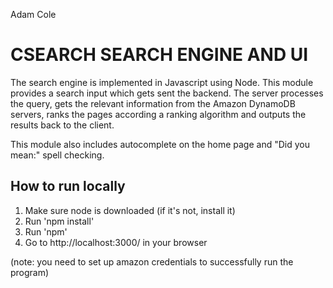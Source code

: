 Adam Cole

# CSEARCH SEARCH ENGINE AND UI

The search engine is implemented in Javascript using Node. This module provides
a search input which gets sent the backend. The server processes the query,
gets the relevant information from the Amazon DynamoDB servers, ranks the pages
according a ranking algorithm and outputs the results back to the client. 

This module also includes autocomplete on the home page and "Did you mean:" spell checking.

## How to run locally
1. Make sure node is downloaded (if it's not, install it)
2. Run 'npm install'
3. Run 'npm' 
4. Go to http://localhost:3000/ in your browser

(note: you need to set up amazon credentials to successfully run the program)